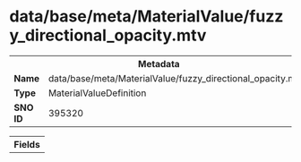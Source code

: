 <h1>data/base/meta/MaterialValue/fuzzy_directional_opacity.mtv</h1><table><tr><th colspan="100%">Metadata</th></tr><tr><td><b>Name</b></td><td>data/base/meta/MaterialValue/fuzzy_directional_opacity.mtv</td></tr><tr><td><b>Type</b></td><td>MaterialValueDefinition</td></tr><tr><td><b>SNO ID</b></td><td>395320</td></tr></table>

<table><tr><th colspan="100%">Fields</th></tr></table>

